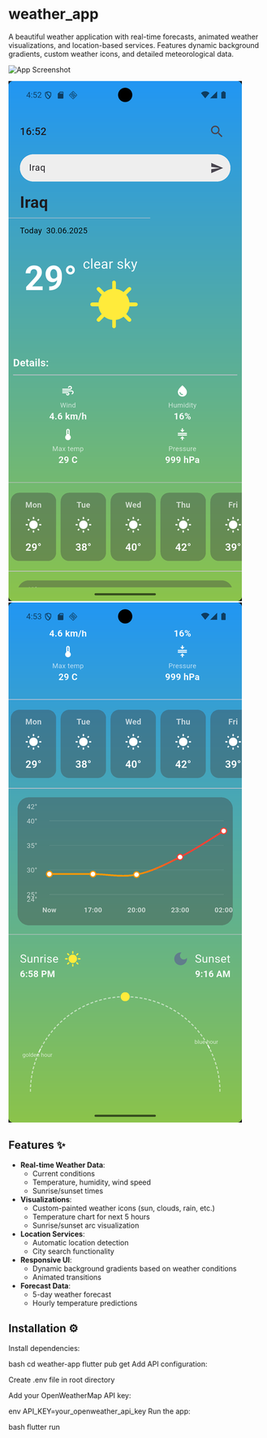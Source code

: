 # weather_app

A beautiful weather application with real-time forecasts, animated weather visualizations, and location-based services. Features dynamic background gradients, custom weather icons, and detailed meteorological data.

![App Screenshot]([https://raw.githubusercontent.com/yourusername/weather-app/main/screenshots/app_demo.gif](https://github.com/Fadimajeed/Weather_app/blob/master/weather-app-images/Screenshot_1751327584.png?raw=true))

![image_ult](https://github.com/Fadimajeed/Weather_app/blob/master/weather-app-images/Screenshot_1751327580.png?raw=true)
![image_ult](https://github.com/Fadimajeed/Weather_app/blob/master/weather-app-images/Screenshot_1751327584.png?raw=true)

## Features ✨

- **Real-time Weather Data**:
  - Current conditions
  - Temperature, humidity, wind speed
  - Sunrise/sunset times
- **Visualizations**:
  - Custom-painted weather icons (sun, clouds, rain, etc.)
  - Temperature chart for next 5 hours
  - Sunrise/sunset arc visualization
- **Location Services**:
  - Automatic location detection
  - City search functionality
- **Responsive UI**:
  - Dynamic background gradients based on weather conditions
  - Animated transitions
- **Forecast Data**:
  - 5-day weather forecast
  - Hourly temperature predictions
    
## Installation ⚙️





Install dependencies:

bash
cd weather-app
flutter pub get
Add API configuration:

Create .env file in root directory

Add your OpenWeatherMap API key:

env
API_KEY=your_openweather_api_key
Run the app:

bash
flutter run

